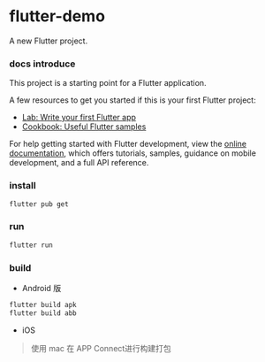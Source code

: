 # flutter-demo

A new Flutter project.

### docs introduce

This project is a starting point for a Flutter application.

A few resources to get you started if this is your first Flutter project:

- [Lab: Write your first Flutter app](https://docs.flutter.dev/get-started/codelab)
- [Cookbook: Useful Flutter samples](https://docs.flutter.dev/cookbook)

For help getting started with Flutter development, view the
[online documentation](https://docs.flutter.dev/), which offers tutorials,
samples, guidance on mobile development, and a full API reference.

### install
```markdown
flutter pub get
```

### run
```markdown
flutter run
```

### build
- Android 版
```markdown
flutter build apk
flutter build abb
```

- iOS
> 使用 mac 在 APP Connect进行构建打包

